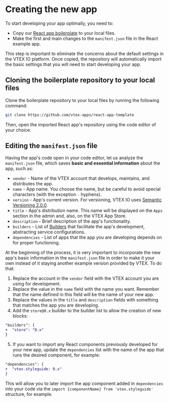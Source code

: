 # Creating the new app

To start developing your app optimally, you need to:

- Copy our [React app boilerplate](https://github.com/vtex-apps/react-app-template) to your local files.
- Make the first and main changes to the `manifest.json` file in the React example app. 

This step is important to eliminate the concerns about the default settings in the VTEX IO platform. Once copied, the repository will automatically import the basic settings that you will need to start developing your app.  

## Cloning the boilerplate repository to your local files

Clone the boilerplate repository to your local files by running the following command: 

```sh
git clone https://github.com/vtex-apps/react-app-template
```

Then, open the imported React app's repository using the code editor of your choice.

## Editing the `manifest.json` file

Having the app's code open in your code editor, let us analyze the `manifest.json` file, which saves **basic and essential information** about the app, such as:

- `vendor` - Name of the VTEX account that develops, maintains, and distributes the app. 
- `name` - App name. You choose the name, but be careful to avoid special characters (with the exception `-` hyphens). 
- `version` - App's current version. For versioning, VTEX IO uses [Semantic Versioning 2.0.0](https://semver.org/). 
- `title` - App's distribution name. This name will be displayed on the `Apps` section in the admin and, also, on the VTEX App Store.
- `description` - Brief description of the app's functionality. 
- `builders` - List of [Builders](https://developers.vtex.com/vtex-developer-docs/docs/vtex-io-documentation-builders/) that facilitate the app's development, abstracting service configurations. 
- `dependencies` - List of apps that the app you are developing depends on for proper functioning. 

At the beginning of the process, it is very important to incorporate the new app's basic information in the `manifest.json` file in order to make it your own instead of it staying another example version provided by VTEX. To do that:

1. Replace the account in the `vendor` field with the VTEX account you are using for development.
2. Replace the value in the `name` field with the name you want. Remember that the name defined in this field will be the name of your new app.
3. Replace the values in the `title` and `description` fields with something that matches the app you are developing.
4. Add the `store@0.x` builder to the builder list to allow the creation of new blocks:

```diff
"builders": {
+  "store": "0.x"
}
```

5. If you want to import any React components previously developed for your new app, update the `dependencies` list with the name of the app that runs the desired component, for example:

```diff
"dependencies": {
+  "vtex.styleguide: 9.x"
}
```

This will allow you to later import the app component added in `dependencies` into your code via the `import {componentName} from 'vtex.styleguide'` structure, for example.
